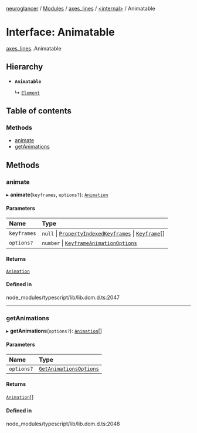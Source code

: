 [neuroglancer](../README.md) / [Modules](../modules.md) / [axes\_lines](../modules/axes_lines.md) / [<internal\>](../modules/axes_lines._internal_.md) / Animatable

# Interface: Animatable

[axes_lines](../modules/axes_lines.md).[<internal>](../modules/axes_lines._internal_.md).Animatable

## Hierarchy

- **`Animatable`**

  ↳ [`Element`](axes_lines._internal_.Element.md)

## Table of contents

### Methods

- [animate](axes_lines._internal_.Animatable.md#animate)
- [getAnimations](axes_lines._internal_.Animatable.md#getanimations)

## Methods

### animate

▸ **animate**(`keyframes`, `options?`): [`Animation`](../modules/axes_lines._internal_.md#animation)

#### Parameters

| Name | Type |
| :------ | :------ |
| `keyframes` | ``null`` \| [`PropertyIndexedKeyframes`](axes_lines._internal_.PropertyIndexedKeyframes.md) \| [`Keyframe`](axes_lines._internal_.Keyframe.md)[] |
| `options?` | `number` \| [`KeyframeAnimationOptions`](axes_lines._internal_.KeyframeAnimationOptions.md) |

#### Returns

[`Animation`](../modules/axes_lines._internal_.md#animation)

#### Defined in

node_modules/typescript/lib/lib.dom.d.ts:2047

___

### getAnimations

▸ **getAnimations**(`options?`): [`Animation`](../modules/axes_lines._internal_.md#animation)[]

#### Parameters

| Name | Type |
| :------ | :------ |
| `options?` | [`GetAnimationsOptions`](axes_lines._internal_.GetAnimationsOptions.md) |

#### Returns

[`Animation`](../modules/axes_lines._internal_.md#animation)[]

#### Defined in

node_modules/typescript/lib/lib.dom.d.ts:2048
